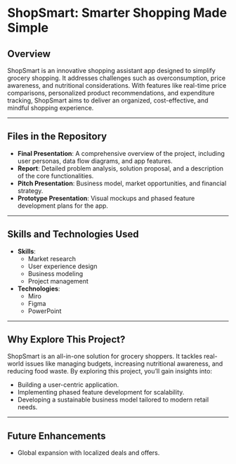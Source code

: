 # **ShopSmart: Smarter Shopping Made Simple**

## **Overview**
ShopSmart is an innovative shopping assistant app designed to simplify grocery shopping. It addresses challenges such as overconsumption, price awareness, and nutritional considerations. With features like real-time price comparisons, personalized product recommendations, and expenditure tracking, ShopSmart aims to deliver an organized, cost-effective, and mindful shopping experience.

---

## **Files in the Repository**
- **Final Presentation**: A comprehensive overview of the project, including user personas, data flow diagrams, and app features.
- **Report**: Detailed problem analysis, solution proposal, and a description of the core functionalities.
- **Pitch Presentation**: Business model, market opportunities, and financial strategy.
- **Prototype Presentation**: Visual mockups and phased feature development plans for the app.

---

## **Skills and Technologies Used**
- **Skills**: 
  - Market research
  - User experience design
  - Business modeling
  - Project management
- **Technologies**:
  - Miro
  - Figma
  - PowerPoint

---

## **Why Explore This Project?**
ShopSmart is an all-in-one solution for grocery shoppers. It tackles real-world issues like managing budgets, increasing nutritional awareness, and reducing food waste. By exploring this project, you’ll gain insights into:
- Building a user-centric application.
- Implementing phased feature development for scalability.
- Developing a sustainable business model tailored to modern retail needs.

---

## **Future Enhancements**
- Global expansion with localized deals and offers.

